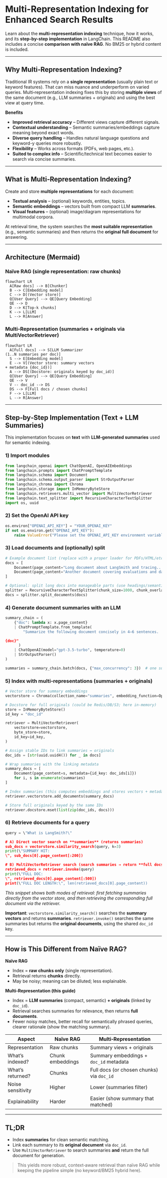 # Multi-Representation Indexing for Enhanced Search Results

Learn about the **multi-representation indexing** technique, how it works, and its **step-by-step implementation** in LangChain. This README also includes a concise **comparison with naïve RAG**. No BM25 or hybrid content is included.

---

## Why Multi‑Representation Indexing?

Traditional IR systems rely on a **single representation** (usually plain text or keyword features). That can miss nuance and underperform on varied queries. Multi‑representation indexing fixes this by storing **multiple views** of the same document (e.g., LLM summaries + originals) and using the best view at query time.

**Benefits**

* **Improved retrieval accuracy** – Different views capture different signals.
* **Contextual understanding** – Semantic summaries/embeddings capture meaning beyond exact words.
* **Diverse query handling** – Handles natural language questions and keyword-y queries more robustly.
* **Flexibility** – Works across formats (PDFs, web pages, etc.).
* **Suited to complex info** – Scientific/technical text becomes easier to search via concise summaries.

---

## What is Multi‑Representation Indexing?

Create and store **multiple representations** for each document:

* **Textual analysis** – (optional) keywords, entities, topics.
* **Semantic embeddings** – vectors built from compact LLM **summaries**.
* **Visual features** – (optional) image/diagram representations for multimodal corpora.

At retrieval time, the system searches the **most suitable representation** (e.g., semantic summaries) and then returns the **original full document** for answering.

---

## Architecture (Mermaid)

### Naïve RAG (single representation: raw chunks)

```mermaid
flowchart LR
  A[Raw docs] --> B[Chunker]
  B --> C[Embedding model]
  C --> D[(Vector store)]
  Q[User Query] --> QE[Query Embedding]
  QE --> D
  D --> K[Top-k chunks]
  K --> L[LLM]
  L --> R[Answer]
```

### Multi‑Representation (summaries + originals via MultiVectorRetriever)

```mermaid
flowchart LR
  A[Full docs] --> S[LLM Summarizer
(1..N summaries per doc)]
  S --> E[Embedding model]
  E --> V[(Vector store: summary vectors
+ metadata {doc_id})]
  A --> DS[(Docstore: originals keyed by doc_id)]
  Q[User Query] --> QE[Query Embedding]
  QE --> V
  V -- doc_id --> DS
  DS --> F[Full docs / chosen chunks]
  F --> L[LLM]
  L --> R[Answer]
```

---

## Step‑by‑Step Implementation (Text + LLM Summaries)

This implementation focuses on **text** with **LLM‑generated summaries** used for semantic indexing.

### 1) Import modules

```python
from langchain_openai import ChatOpenAI, OpenAIEmbeddings
from langchain.prompts import ChatPromptTemplate
from langchain.schema import Document
from langchain.schema.output_parser import StrOutputParser
from langchain_chroma import Chroma
from langchain.storage import InMemoryByteStore
from langchain.retrievers.multi_vector import MultiVectorRetriever
from langchain.text_splitter import RecursiveCharacterTextSplitter
import os, uuid
```

### 2) Set the OpenAI API key

```python
os.environ["OPENAI_API_KEY"] = "YOUR_OPENAI_KEY"
if not os.environ.get("OPENAI_API_KEY"):
    raise ValueError("Please set the OPENAI_API_KEY environment variable")
```

### 3) Load documents and (optionally) split

```python
# Example document list (replace with a proper loader for PDFs/HTML/etc.)
docs = [
    Document(page_content="Long document about LangSmith and tracing..."),
    Document(page_content="Another document covering evaluations and datasets..."),
]

# Optional: split long docs into manageable parts (use headings/semantic splits in prod)
splitter = RecursiveCharacterTextSplitter(chunk_size=1000, chunk_overlap=150)
docs = splitter.split_documents(docs)
```

### 4) Generate document summaries with an LLM

```python
summary_chain = (
    {"doc": lambda x: x.page_content}
    | ChatPromptTemplate.from_template(
        "Summarize the following document concisely in 4–6 sentences.

{doc}"
      )
    | ChatOpenAI(model="gpt-3.5-turbo", temperature=0)
    | StrOutputParser()
)

summaries = summary_chain.batch(docs, {"max_concurrency": 3})  # one summary per (split) doc
```

### 5) Index with multi‑representations (summaries + originals)

```python
# Vector store for summary embeddings
vectorstore = Chroma(collection_name="summaries", embedding_function=OpenAIEmbeddings())

# Docstore for full originals (could be Redis/DB/S3; here in-memory)
store = InMemoryByteStore()
id_key = "doc_id"

retriever = MultiVectorRetriever(
    vectorstore=vectorstore,
    byte_store=store,
    id_key=id_key,
)

# Assign stable IDs to link summaries ↔ originals
doc_ids = [str(uuid.uuid4()) for _ in docs]

# Wrap summaries with the linking metadata
summary_docs = [
    Document(page_content=s, metadata={id_key: doc_ids[i]})
    for i, s in enumerate(summaries)
]

# Index summaries (this computes embeddings and stores vectors + metadata)
retriever.vectorstore.add_documents(summary_docs)

# Store full originals keyed by the same IDs
retriever.docstore.mset(list(zip(doc_ids, docs)))
```

### 6) Retrieve documents for a query

```python
query = \"What is LangSmith?\"

# A) Direct vector search on **summaries** (returns summaries)
sub_docs = vectorstore.similarity_search(query, k=3)
print(\"SUMMARY HIT:
\", sub_docs[0].page_content[:200])

# B) MultiVectorRetriever search (search summaries → return **full docs**)
retrieved_docs = retriever.invoke(query)
print(\"FULL DOC:
\", retrieved_docs[0].page_content[:500])
print(\"FULL DOC LENGTH:\", len(retrieved_docs[0].page_content))
```

*This snippet shows both modes of retrieval: first fetching summaries directly from the vector store, and then retrieving the corresponding full document via the retriever.*

**Important**: `vectorstore.similarity_search()` searches the **summary vectors** and returns **summaries**. `retriever.invoke()` searches the same summaries but returns the **original documents**, using the shared `doc_id` key.

---

## How is This Different from Naïve RAG?

**Naïve RAG**

* Index = **raw chunks only** (single representation).
* Retrieval returns **chunks** directly.
* May be noisy; meaning can be diluted; less explainable.

**Multi‑Representation (this guide)**

* Index = **LLM summaries** (compact, semantic) **+ originals** (linked by `doc_id`).
* Retrieval searches summaries for relevance, then returns **full documents**.
* Fewer noisy matches, better recall for semantically phrased queries, clearer rationale (show the matching summary).

| Aspect            | Naïve RAG        | Multi‑Representation                      |
| ----------------- | ---------------- | ----------------------------------------- |
| Representation    | Raw chunks       | Summary views + originals                 |
| What’s indexed?   | Chunk embeddings | Summary embeddings + `doc_id` metadata    |
| What’s returned?  | Chunks           | Full docs (or chosen chunks) via `doc_id` |
| Noise sensitivity | Higher           | Lower (summaries filter)                  |
| Explainability    | Harder           | Easier (show summary that matched)        |

---

## TL;DR

* Index **summaries** for clean semantic matching.
* Link each summary to its **original document** via `doc_id`.
* Use `MultiVectorRetriever` to search summaries **and** return the full document for generation.

> This yields more robust, context‑aware retrieval than naïve RAG while keeping the pipeline simple (no keyword/BM25 hybrid here).

